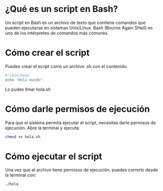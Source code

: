 # ¿Qué es un script en Bash?

Un script en Bash es un archivo de texto que contiene comandos que pueden ejecutarse en sistemas Unix/Linux. Bash (Bourne Again SHell) es uno de los intérpretes de comandos más comunes.

#  Cómo crear el script

Puedes crear el script como un archivo .sh con el contenido:

```bash
#!/bin/bash 
echo "Hola mundo"
```
Lo pudes llmar hola.sh
#  Cómo darle permisos de ejecución
Para que el sistema permita ejecutar el script, necesitas darle permisos de ejecución. Abre la terminal y ejecuta:
```bash
chmod +x hola.sh
```
# Cómo ejecutar el script
Una vez que el archivo tiene permisos de ejecución, puedes correrlo desde la terminal con:
```bash
./hola
```
